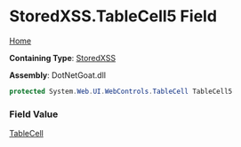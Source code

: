 # StoredXSS\.TableCell5 Field

[Home](../../../../../README.md)

**Containing Type**: [StoredXSS](../README.md)

**Assembly**: DotNetGoat\.dll

```csharp
protected System.Web.UI.WebControls.TableCell TableCell5
```

### Field Value

[TableCell](https://docs.microsoft.com/en-us/dotnet/api/system.web.ui.webcontrols.tablecell)

